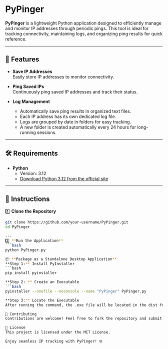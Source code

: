 # PyPinger

**PyPinger** is a lightweight Python application designed to efficiently manage and monitor IP addresses through periodic pings. This tool is ideal for tracking connectivity, maintaining logs, and organizing ping results for quick reference.

---

## 🚀 Features
- **Save IP Addresses**  
  Easily store IP addresses to monitor connectivity.

- **Ping Saved IPs**  
  Continuously ping saved IP addresses and track their status.

- **Log Management**  
  - Automatically save ping results in organized text files.  
  - Each IP address has its own dedicated log file.  
  - Logs are grouped by date in folders for easy tracking.  
  - A new folder is created automatically every 24 hours for long-running sessions.  

---

## 🛠 Requirements
- **Python**  
  - Version: 3.12  
  - [Download Python 3.12 from the official site](https://www.python.org/)

---

## 📖 Instructions

1️⃣ **Clone the Repository**
```bash
git clone https://github.com/your-username/PyPinger.git
cd PyPinger

---
2️⃣ **Run the Application**
```bash
python PyPinger.py

📦 **Package as a Standalone Desktop Application**
**Step 1:** Install PyInstaller
```bash
pip install pyinstaller

**Step 2: ** Create an Executable
```bash
pyinstaller --onefile --noconsole --name "PyPinger" PyPinger.py

**Step 3:** Locate the Executable
After running the command, the .exe file will be located in the dist folder.

🤝 Contributing
Contributions are welcome! Feel free to fork the repository and submit a pull request with your improvements or ideas.

📝 License
This project is licensed under the MIT License.

Enjoy seamless IP tracking with PyPinger! 🌐
